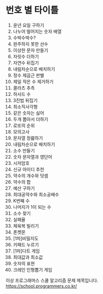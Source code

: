 # 번호 별 타이틀

1. 윤년 요일 구하기
2. 나누어 떨어지는 숫자 배열
3. 수박수박수?
4. 완주하지 못한 선수
5. 이상한 문자 만들기
6. 자릿수 더하기
7. 자연수 뒤집기
8. 내림차순으로 배치하기
9. 정수 제곱근 판별
10. 제일 작은 수 제거하기
11. 콜라츠 추측
12. 하사드 수
13. 3진법 뒤집기
14. 최소직사각형
15. 같은 숫자는 싫어
16. 두개 뽑아서 더하기
17. 로또의 순위
18. 모의고사
19. 문자열 정렳하기
20. 내림차순으로 배치하기
21. 소수 만들기
22. 숫자 문자열과 영단어
23. 시저암호
24. 신규 아이디 추천
25. 약수의 개수와 덧셈
26. 약수의 합
27. 예산 구하기
28. 최대공약수와 최소공배수
29. K번째 수
30. 나머지가 1이 되는 수
31. 소수 찾기
32. 실패율
33. 체육복 빌리기
34. 폰켓몬
35. [1차]비밀지도
36. 키패드 누르기
37. [1차]다트 게임
38. 최대값과 최소값
39. 숫자의 표현
40. 크레인 인형뽑기 게임

이상 프로그래머스 스쿨 알고리즘 문제 제목입니다.  https://school.programmers.co.kr/
